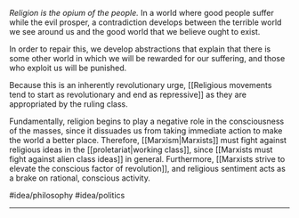 *Religion is the opium of the people.* In a world where good people suffer while the evil prosper, a contradiction develops between the terrible world we see around us and the good world that we believe ought to exist. 

In order to repair this, we develop abstractions that explain that there is some other world in which we will be rewarded for our suffering, and those who exploit us will be punished. 

Because this is an inherently revolutionary urge, [[Religious movements tend to start as revolutionary and end as repressive]] as they are appropriated by the ruling class. 

Fundamentally, religion begins to play a negative role in the consciousness of the masses, since it dissuades us from taking immediate action to make the world a better place. Therefore, [[Marxism|Marxists]] must fight against religious ideas in the [[proletariat|working class]], since [[Marxists must fight against alien class ideas]] in general. Furthermore, [[Marxists strive to elevate the conscious factor of revolution]], and religious sentiment acts as a brake on rational, conscious activity. 

#idea/philosophy
#idea/politics 

---
